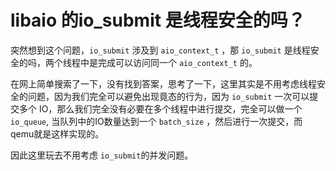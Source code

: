 # libaio 的io_submit 是线程安全的吗？

突然想到这个问题，`io_submit` 涉及到 `aio_context_t` ，那 `io_submit` 是线程安全的吗，两个线程中是完成可以访问同一个 `aio_context_t` 的。

在网上简单搜索了一下，没有找到答案，思考了一下，这里其实是不用考虑线程安全的问题，因为我们完全可以避免出现竟态的行为，因为 `io_submit` 一次可以提交多个 IO，那么我们完全没有必要在多个线程中进行提交，完全可以做一个 `io_queue`,  当队列中的IO数量达到一个 `batch_size` ，然后进行一次提交，而qemu就是这样实现的。

因此这里玩去不用考虑 `io_submit`的并发问题。
